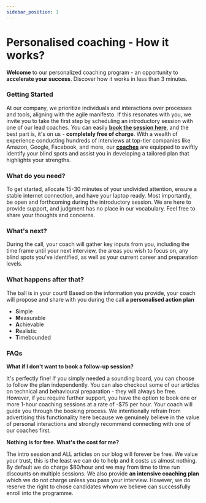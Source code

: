 ```yaml
---
sidebar_position: 1
---
```


# Personalised coaching - How it works? 


**Welcome** to our personalized coaching program - an opportunity to **accelerate your success**. Discover how it works in less than 3 minutes.

### Getting Started

At our company, we prioritize individuals and interactions over processes and tools, aligning with the agile manifesto. If this resonates with you, we invite you to take the first step by scheduling an introductory session with one of our lead coaches. You can easily **[book the session here](https://docusaurus.new)**, and the best part is, it's on us - **completely free of charge**. With a wealth of experience conducting hundreds of interviews at top-tier companies like Amazon, Google, Facebook, and more, our **[coaches](https://techinterview.coach/coaches)** are equipped to swiftly identify your blind spots and assist you in developing a tailored plan that highlights your strengths.

### What do you need?
To get started, allocate 15-30 minutes of your undivided attention, ensure a stable internet connection, and have your laptop ready. Most importantly, be open and forthcoming during the introductory session. We are here to provide support, and judgment has no place in our vocabulary. Feel free to share your thoughts and concerns.

### What's next?
During the call, your coach will gather key inputs from you, including the time frame until your next interview, the areas you wish to focus on, any blind spots you've identified, as well as your current career and preparation levels.

### What happens after that?
The ball is in your court! Based on the information you provide, your coach will propose and share with you during the call **a personalised action plan**
- **S**imple
- **M**easurable
- **A**chievable
- **R**ealistic
- **T**imebounded

### FAQs

**What if I don't want to book a follow-up session?**

It's perfectly fine! If you simply needed a sounding board, you can choose to follow the plan independently. You can also checkout some of our articles on technical and behavioural preparation - they will always be free. However, if you require further support, you have the option to book one or more 1-hour coaching sessions at a rate of -$75 per hour. Your coach will guide you through the booking process. We intentionally refrain from advertising this functionality here because we genuinely believe in the value of personal interactions and strongly recommend connecting with one of our coaches first. 

**Nothing is for free. What's the cost for me?**

The intro session and ALL articles on our blog will forever be free. We value your trust, this is the least we can do to help and it costs us almost nothing. By default we do charge $80/hour and we may from time to time run discounts on multiple sessions. We also provide **an intensive coaching plan** which we do not charge unless you pass your interview. However, we do reserve the right to chose candidates whom we believe can successfully enroll into the programme.

